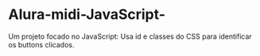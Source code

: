 # Alura-midi-JavaScript-
Um projeto focado no JavaScript: Usa id e classes do CSS para identificar os buttons clicados.
